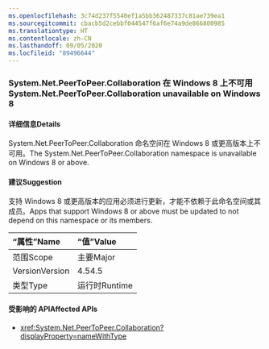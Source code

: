 ```yaml
---
ms.openlocfilehash: 3c74d237f5540ef1a5bb362487337c81ae739ea1
ms.sourcegitcommit: cbacb5d2cebbf044547f6af6e74a9de866800985
ms.translationtype: HT
ms.contentlocale: zh-CN
ms.lasthandoff: 09/05/2020
ms.locfileid: "89496644"
---
```

### <a name="systemnetpeertopeercollaboration-unavailable-on-windows-8"></a><span data-ttu-id="c3a9e-101">System.Net.PeerToPeer.Collaboration 在 Windows 8 上不可用</span><span class="sxs-lookup"><span data-stu-id="c3a9e-101">System.Net.PeerToPeer.Collaboration unavailable on Windows 8</span></span>

#### <a name="details"></a><span data-ttu-id="c3a9e-102">详细信息</span><span class="sxs-lookup"><span data-stu-id="c3a9e-102">Details</span></span>

<span data-ttu-id="c3a9e-103">System.Net.PeerToPeer.Collaboration 命名空间在 Windows 8 或更高版本上不可用。</span><span class="sxs-lookup"><span data-stu-id="c3a9e-103">The System.Net.PeerToPeer.Collaboration namespace is unavailable on Windows 8 or above.</span></span>

#### <a name="suggestion"></a><span data-ttu-id="c3a9e-104">建议</span><span class="sxs-lookup"><span data-stu-id="c3a9e-104">Suggestion</span></span>

<span data-ttu-id="c3a9e-105">支持 Windows 8 或更高版本的应用必须进行更新，才能不依赖于此命名空间或其成员。</span><span class="sxs-lookup"><span data-stu-id="c3a9e-105">Apps that support Windows 8 or above must be updated to not depend on this namespace or its members.</span></span>

| <span data-ttu-id="c3a9e-106">“属性”</span><span class="sxs-lookup"><span data-stu-id="c3a9e-106">Name</span></span>    | <span data-ttu-id="c3a9e-107">“值”</span><span class="sxs-lookup"><span data-stu-id="c3a9e-107">Value</span></span>       |
|:--------|:------------|
| <span data-ttu-id="c3a9e-108">范围</span><span class="sxs-lookup"><span data-stu-id="c3a9e-108">Scope</span></span>   |<span data-ttu-id="c3a9e-109">主要</span><span class="sxs-lookup"><span data-stu-id="c3a9e-109">Major</span></span>|
|<span data-ttu-id="c3a9e-110">Version</span><span class="sxs-lookup"><span data-stu-id="c3a9e-110">Version</span></span>|<span data-ttu-id="c3a9e-111">4.5</span><span class="sxs-lookup"><span data-stu-id="c3a9e-111">4.5</span></span>|
|<span data-ttu-id="c3a9e-112">类型</span><span class="sxs-lookup"><span data-stu-id="c3a9e-112">Type</span></span>|<span data-ttu-id="c3a9e-113">运行时</span><span class="sxs-lookup"><span data-stu-id="c3a9e-113">Runtime</span></span>|

#### <a name="affected-apis"></a><span data-ttu-id="c3a9e-114">受影响的 API</span><span class="sxs-lookup"><span data-stu-id="c3a9e-114">Affected APIs</span></span>

- <xref:System.Net.PeerToPeer.Collaboration?displayProperty=nameWithType>

<!--

#### Affected APIs

- `N:System.Net.PeerToPeer.Collaboration`

-->
